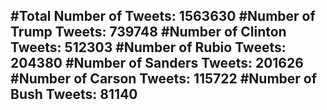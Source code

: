 #Total Number of Tweets: 1563630 
#Number of Trump Tweets: 739748
#Number of Clinton Tweets: 512303
#Number of Rubio Tweets: 204380
#Number of Sanders Tweets: 201626
#Number of Carson Tweets: 115722
#Number of Bush Tweets: 81140
---

